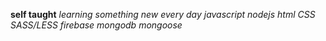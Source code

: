 __self taught__
*learning something new every day*
*javascript*
*nodejs*
*html*
*CSS*
*SASS/LESS*
*firebase*
*mongodb*
*mongoose*